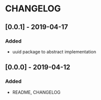 # CHANGELOG

## [0.0.1] - 2019-04-17
### Added
- uuid package to abstract implementation

## [0.0.0] - 2019-04-12
### Added
- README, CHANGELOG
